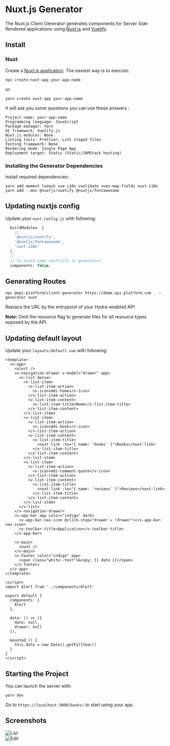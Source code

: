 # Nuxt.js Generator

The Nuxt.js Client Generator generates components for Server Side Rendered applications using [Nuxt.js](https://nuxtjs.org/) and [Vuetify](https://vuetifyjs.com/).

## Install

### Nuxt

Create a [Nuxt.js application](https://nuxtjs.org/guides/get-started/installation#using-create-nuxt-app). The easiest way is to execute:  

```console
npx create-nuxt-app your-app-name
```

or:

```console
yarn create nuxt-app your-app-name
```

It will ask you some questions you can use these answers :

```console
Project name: your-app-name
Programming language: JavaScript
Package manager: Yarn
UI framework: Vuetify.js
Nuxt.js modules: None
Linting tools: Prettier, Lint staged files
Testing framework: None
Rendering mode: Single Page App
Deployment target: Static (Static/JAMStack hosting)
```

### Installing the Generator Dependencies

Install required dependencies:

```console
yarn add moment lodash vue-i18n vuelidate vuex-map-fields nuxt-i18n
yarn add --dev @nuxtjs/vuetify @nuxtjs/fontawesome
```

## Updating nuxtjs config

Update your `nuxt.config.js` with following:

```javascript
  buildModules: [
    // ...
    '@nuxtjs/vuetify',
    '@nuxtjs/fontawesome',
    'nuxt-i18n'
  ],
  // ...
  // to avoid name conflicts in generators
  components: false,  
```

## Generating Routes

```console
npx @api-platform/client-generator https://demo.api-platform.com . --generator nuxt
```

Replace the URL by the entrypoint of your Hydra-enabled API

**Note:** Omit the resource flag to generate files for all resource types exposed by the API.

## Updating default layout

Update your `layouts/default.vue` with following:

```vue
<template>
  <v-app>
    <alert />
    <v-navigation-drawer v-model="drawer" app>
      <v-list dense>
        <v-list-item>
          <v-list-item-action>
            <v-icon>mdi-home</v-icon>
          </v-list-item-action>
          <v-list-item-content>
            <v-list-item-title>Home</v-list-item-title>
          </v-list-item-content>
        </v-list-item>
        <v-list-item>
          <v-list-item-action>
            <v-icon>mdi-book</v-icon>
          </v-list-item-action>
          <v-list-item-content>
            <v-list-item-title>
              <nuxt-link :to="{ name: 'books' }">Books</nuxt-link>
            </v-list-item-title>
          </v-list-item-content>
        </v-list-item>
        <v-list-item>
          <v-list-item-action>
            <v-icon>mdi-comment-quote</v-icon>
          </v-list-item-action>
          <v-list-item-content>
            <v-list-item-title>
              <nuxt-link :to="{ name: 'reviews' }">Reviews</nuxt-link>
            </v-list-item-title>
          </v-list-item-content>
        </v-list-item>
      </v-list>
    </v-navigation-drawer>
    <v-app-bar app color="indigo" dark>
      <v-app-bar-nav-icon @click.stop="drawer = !drawer"></v-app-bar-nav-icon>
      <v-toolbar-title>Application</v-toolbar-title>
    </v-app-bar>

    <v-main>
      <nuxt />
    </v-main>
    <v-footer color="indigo" app>
      <span class="white--text">&copy; {{ date }}</span>
    </v-footer>
  </v-app>
</template>

<script>
import Alert from '../components/Alert'

export default {
  components: {
    Alert
  },

  data: () => ({
    date: null,
    drawer: null
  }),

  mounted () {
    this.date = new Date().getFullYear()
  }
}
</script>
```

## Starting the Project

You can launch the server with:

```console
yarn dev
````

Go to `https://localhost:3000/books/` to start using your app.

## Screenshots

![List](images/nuxtjs/client-generator-nuxtjs-list.png)  
![Edit](images/nuxtjs/client-generator-nuxtjs-edit.png)
